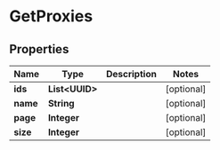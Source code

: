 

# GetProxies


## Properties

| Name | Type | Description | Notes |
|------------ | ------------- | ------------- | -------------|
|**ids** | **List&lt;UUID&gt;** |  |  [optional] |
|**name** | **String** |  |  [optional] |
|**page** | **Integer** |  |  [optional] |
|**size** | **Integer** |  |  [optional] |



